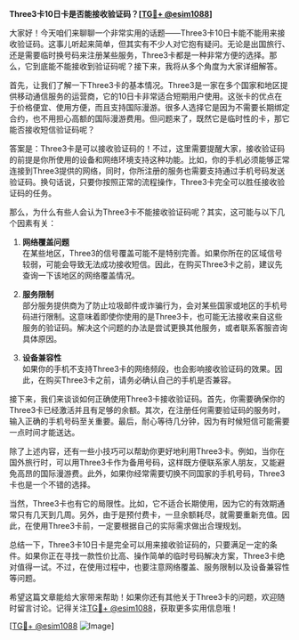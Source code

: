 **Three3卡10日卡是否能接收验证码？[[TG💪+ @esim1088](https://t.me/s/esim1088)]**

大家好！今天咱们来聊聊一个非常实用的话题——Three3卡10日卡能不能用来接收验证码。这事儿听起来简单，但其实有不少人对它抱有疑问。无论是出国旅行、还是需要临时换号码来注册某些服务，Three3卡都是一种非常方便的选择。那么，它到底能不能接收到验证码呢？接下来，我将从多个角度为大家详细解答。

首先，让我们了解一下Three3卡的基本情况。Three3是一家在多个国家和地区提供移动通信服务的运营商，它的10日卡非常适合短期用户使用。这张卡的优点在于价格便宜、使用方便，而且支持国际漫游。很多人选择它是因为不需要长期绑定合约，也不用担心高额的国际漫游费用。但问题来了，既然它是临时性的卡，那它能否接收短信验证码呢？

答案是：Three3卡是可以接收验证码的！不过，这里需要提醒大家，接收验证码的前提是你所使用的设备和网络环境支持这种功能。比如，你的手机必须能够正常连接到Three3提供的网络，同时，你所注册的服务也需要支持通过手机号码发送验证码。换句话说，只要你按照正常的流程操作，Three3卡完全可以胜任接收验证码的任务。

那么，为什么有些人会认为Three3卡不能接收验证码呢？其实，这可能与以下几个因素有关：

1. **网络覆盖问题**  
   在某些地区，Three3的信号覆盖可能不是特别完善。如果你所在的区域信号较弱，可能会导致无法成功接收短信。因此，在购买Three3卡之前，建议先查询一下该地区的网络覆盖情况。

2. **服务限制**  
   部分服务提供商为了防止垃圾邮件或诈骗行为，会对某些国家或地区的手机号码进行限制。这意味着即使你使用的是Three3卡，也可能无法接收来自这些服务的验证码。解决这个问题的办法是尝试更换其他服务，或者联系客服咨询具体原因。

3. **设备兼容性**  
   如果你的手机不支持Three3卡的网络频段，也会影响接收验证码的效果。因此，在购买Three3卡之前，请务必确认自己的手机是否兼容。

接下来，我们来谈谈如何正确使用Three3卡接收验证码。首先，你需要确保你的Three3卡已经激活并且有足够的余额。其次，在注册任何需要验证码的服务时，输入正确的手机号码至关重要。最后，耐心等待几分钟，因为有时候短信可能需要一点时间才能送达。

除了上述内容，还有一些小技巧可以帮助你更好地利用Three3卡。例如，当你在国外旅行时，可以用Three3卡作为备用号码，这样既方便联系家人朋友，又能避免高昂的国际漫游费。此外，如果你经常需要切换不同国家的手机号码，Three3卡也是一个不错的选择。

当然，Three3卡也有它的局限性。比如，它不适合长期使用，因为它的有效期通常只有几天到几周。另外，由于是预付费卡，一旦余额耗尽，就需要重新充值。因此，在使用Three3卡前，一定要根据自己的实际需求做出合理规划。

总结一下，Three3卡10日卡是完全可以用来接收验证码的，只要满足一定的条件。如果你正在寻找一款性价比高、操作简单的临时号码解决方案，Three3卡绝对值得一试。不过，在使用过程中，也要注意网络覆盖、服务限制以及设备兼容性等问题。

希望这篇文章能给大家带来帮助！如果你还有其他关于Three3卡的问题，欢迎随时留言讨论。记得关注[TG💪+ @esim1088](https://t.me/s/esim1088)，获取更多实用信息哦！

[[TG💪+ @esim1088](https://t.me/s/esim1088) ![Image](https://i.postimg.cc/4NQfJmqS/Snipaste-2025-05-13-00-14-12.png)]